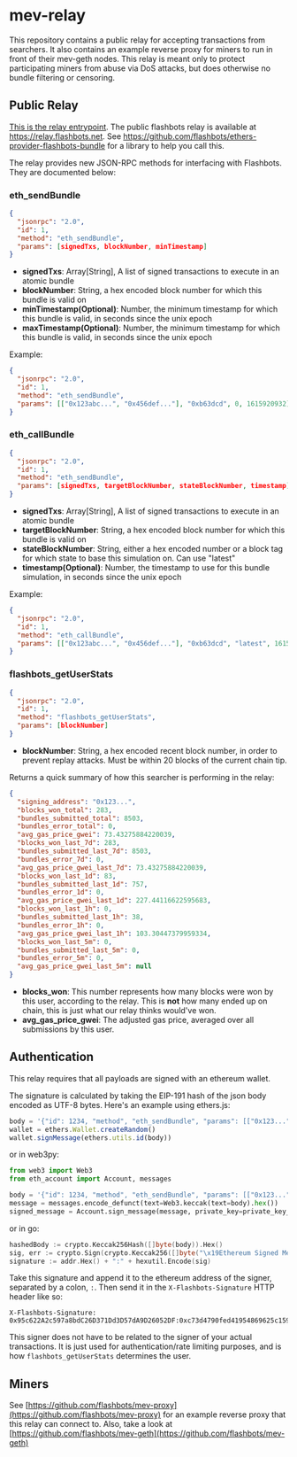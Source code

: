 # mev-relay

This repository contains a public relay for accepting transactions from searchers. It also contains an example reverse proxy for miners to run in front of their mev-geth nodes. This relay is meant only to protect participating miners from abuse via DoS attacks, but does otherwise no bundle filtering or censoring.

## Public Relay

[This is the relay entrypoint](server/main.js). The public flashbots relay is available at https://relay.flashbots.net. See https://github.com/flashbots/ethers-provider-flashbots-bundle for a library to help you call this.

The relay provides new JSON-RPC methods for interfacing with Flashbots. They are documented below:

### eth_sendBundle

```json
{
  "jsonrpc": "2.0",
  "id": 1,
  "method": "eth_sendBundle",
  "params": [signedTxs, blockNumber, minTimestamp]
}
```

- **signedTxs**: Array[String], A list of signed transactions to execute in an atomic bundle
- **blockNumber**: String, a hex encoded block number for which this bundle is valid on
- **minTimestamp(Optional)**: Number, the minimum timestamp for which this bundle is valid, in seconds since the unix epoch
- **maxTimestamp(Optional)**: Number, the minimum timestamp for which this bundle is valid, in seconds since the unix epoch

Example:

```json
{
  "jsonrpc": "2.0",
  "id": 1,
  "method": "eth_sendBundle",
  "params": [["0x123abc...", "0x456def..."], "0xb63dcd", 0, 1615920932]
}
```

### eth_callBundle

```json
{
  "jsonrpc": "2.0",
  "id": 1,
  "method": "eth_sendBundle",
  "params": [signedTxs, targetBlockNumber, stateBlockNumber, timestamp]
}
```

- **signedTxs**: Array[String], A list of signed transactions to execute in an atomic bundle
- **targetBlockNumber**: String, a hex encoded block number for which this bundle is valid on
- **stateBlockNumber**: String, either a hex encoded number or a block tag for which state to base this simulation on. Can use "latest"
- **timestamp(Optional)**: Number, the timestamp to use for this bundle simulation, in seconds since the unix epoch

Example:

```json
{
  "jsonrpc": "2.0",
  "id": 1,
  "method": "eth_callBundle",
  "params": [["0x123abc...", "0x456def..."], "0xb63dcd", "latest", 1615920932]
}
```

### flashbots_getUserStats

```json
{
  "jsonrpc": "2.0",
  "id": 1,
  "method": "flashbots_getUserStats",
  "params": [blockNumber]
}
```

- **blockNumber**: String, a hex encoded recent block number, in order to prevent replay attacks. Must be within 20 blocks of the current chain tip.

Returns a quick summary of how this searcher is performing in the relay:

```json
{
  "signing_address": "0x123...",
  "blocks_won_total": 283,
  "bundles_submitted_total": 8503,
  "bundles_error_total": 0,
  "avg_gas_price_gwei": 73.43275884220039,
  "blocks_won_last_7d": 283,
  "bundles_submitted_last_7d": 8503,
  "bundles_error_7d": 0,
  "avg_gas_price_gwei_last_7d": 73.43275884220039,
  "blocks_won_last_1d": 83,
  "bundles_submitted_last_1d": 757,
  "bundles_error_1d": 0,
  "avg_gas_price_gwei_last_1d": 227.44116622595683,
  "blocks_won_last_1h": 0,
  "bundles_submitted_last_1h": 38,
  "bundles_error_1h": 0,
  "avg_gas_price_gwei_last_1h": 103.30447379959334,
  "blocks_won_last_5m": 0,
  "bundles_submitted_last_5m": 0,
  "bundles_error_5m": 0,
  "avg_gas_price_gwei_last_5m": null
}
```

- **blocks_won**: This number represents how many blocks were won by this user, according to the relay. This is **not** how many ended up on chain, this is just what our relay thinks would've won.
- **avg_gas_price_gwei**: The adjusted gas price, averaged over all submissions by this user.

## Authentication

This relay requires that all payloads are signed with an ethereum wallet.

The signature is calculated by taking the EIP-191 hash of the json body encoded as UTF-8 bytes. Here's an example using ethers.js:

```js
body = '{"id": 1234, "method", "eth_sendBundle", "params": [["0x123..."], "0xB84969"]}'
wallet = ethers.Wallet.createRandom()
wallet.signMessage(ethers.utils.id(body))
```

or in web3py:

```py
from web3 import Web3
from eth_account import Account, messages

body = '{"id": 1234, "method", "eth_sendBundle", "params": [["0x123..."], "0xB84969"]}'
message = messages.encode_defunct(text=Web3.keccak(text=body).hex())
signed_message = Account.sign_message(message, private_key=private_key_hex)
```

or in go:

```go
hashedBody := crypto.Keccak256Hash([]byte(body)).Hex()
sig, err := crypto.Sign(crypto.Keccak256([]byte("\x19Ethereum Signed Message:\n"+strconv.Itoa(len(hashedBody))+hashedBody)), pk)
signature := addr.Hex() + ":" + hexutil.Encode(sig)
```

Take this signature and append it to the ethereum address of the signer, separated by a colon, `:`. Then send it in the `X-Flashbots-Signature` HTTP header like so:

```
X-Flashbots-Signature: 0x95c622A2c597a8bdC26D371Dd3D57dA9D26052DF:0xc73d4790fed41954869625c159a4617e3374019839a8ad72de15e41371719d6873c780e00293fcdc100aa505f33dd8480e7b07551483c8c438fe8236972d26ca1c
```

This signer does not have to be related to the signer of your actual transactions. It is just used for authentication/rate limiting purposes, and is how `flashbots_getUserStats` determines the user.

## Miners

See [https://github.com/flashbots/mev-proxy](https://github.com/flashbots/mev-proxy) for an example reverse proxy that this relay can connect to. Also, take a look at [https://github.com/flashbots/mev-geth](https://github.com/flashbots/mev-geth)
